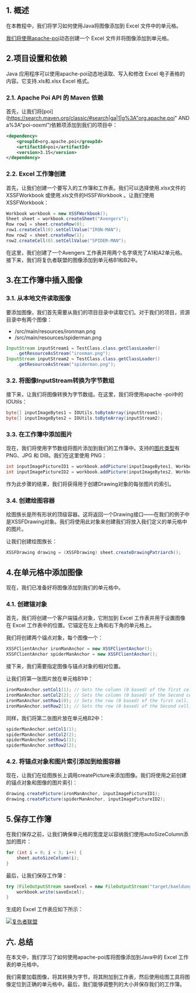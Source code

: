 ## 1. 概述

在本教程中，我们将学习如何使用Java将图像添加到 Excel 文件中的单元格。

[我们将使用apache-poi](https://www.baeldung.com/java-microsoft-excel)动态创建一个 Excel 文件并将图像添加到单元格。

## 2.项目设置和依赖

Java 应用程序可以使用apache-poi动态地读取、写入和修改 Excel 电子表格的内容。它支持.xls和.xlsx Excel 格式。

### 2.1. Apache Poi API 的 Maven 依赖

首先，让我们将[poi](https://search.maven.org/classic/#search|ga|1|g%3A"org.apache.poi" AND a%3A"poi-ooxml")依赖项添加到我们的项目中：

```xml
<dependency>
    <groupId>org.apache.poi</groupId>
    <artifactId>poi</artifactId>
    <version>3.15</version>
</dependency>
```

### 2.2. Excel 工作簿创建

首先，让我们创建一个要写入的工作簿和工作表。我们可以选择使用.xlsx文件的 XSSFWorkbook 或使用.xls文件的HSSFWorkbook 。让我们使用XSSFWorkbook：

```java
Workbook workbook = new XSSFWorkbook();
Sheet sheet = workbook.createSheet("Avengers");
Row row1 = sheet.createRow(0);
row1.createCell(0).setCellValue("IRON-MAN");
Row row2 = sheet.createRow(1);
row2.createCell(0).setCellValue("SPIDER-MAN");

```

在这里，我们创建了一个Avengers 工作表并用两个名字填充了A1和A2单元格。接下来，我们将复仇者联盟的图像添加到单元格B1和B2中。

## 3.在工作簿中插入图像

### 3.1. 从本地文件读取图像

要添加图像，我们首先需要从我们的项目目录中读取它们。对于我们的项目，资源目录中有两个图像：

-   /src/main/resources/ironman.png
-   /src/main/resources/spiderman.png

```java
InputStream inputStream1 = TestClass.class.getClassLoader()
    .getResourceAsStream("ironman.png");
InputStream inputStream2 = TestClass.class.getClassLoader()
    .getResourceAsStream("spiderman.png");

```

### 3.2. 将图像InputStream转换为字节数组

接下来，让我们将图像转换为字节数组。在这里，我们将使用apache -poi中的IOUtils：

```java
byte[] inputImageBytes1 = IOUtils.toByteArray(inputStream1);
byte[] inputImageBytes2 = IOUtils.toByteArray(inputStream2);

```

### 3.3. 在工作簿中添加图片

现在，我们将使用字节数组将图片添加到我们的工作簿中。支持的[图片类型](https://poi.apache.org/components/spreadsheet/quick-guide.html#Images)有 PNG、JPG 和 DIB。我们在这里使用 PNG：

```java
int inputImagePictureID1 = workbook.addPicture(inputImageBytes1, Workbook.PICTURE_TYPE_PNG);
int inputImagePictureID2 = workbook.addPicture(inputImageBytes2, Workbook.PICTURE_TYPE_PNG);

```

作为此步骤的结果，我们将获得用于创建Drawing对象的每张图片的索引。

### 3.4. 创建绘图容器

绘图族长是所有形状的顶级容器。这将返回一个Drawing接口——在我们的例子中是XSSFDrawing对象。我们将使用此对象来创建我们将放入我们定义的单元格中的图片。

让我们创建绘图族长：

```java
XSSFDrawing drawing = (XSSFDrawing) sheet.createDrawingPatriarch();
```

## 4.在单元格中添加图像

现在，我们已准备好将图像添加到我们的单元格中。

### 4.1. 创建锚对象

首先，我们将创建一个客户端锚点对象，它附加到 Excel 工作表并用于设置图像在 Excel 工作表中的位置。它锚定在左上角和右下角的单元格上。

我们将创建两个锚点对象，每个图像一个：

```java
XSSFClientAnchor ironManAnchor = new XSSFClientAnchor();
XSSFClientAnchor spiderManAnchor = new XSSFClientAnchor();
```

接下来，我们需要指定图像与锚点对象的相对位置。

让我们将第一张图片放在单元格B1中：

```java
ironManAnchor.setCol1(1); // Sets the column (0 based) of the first cell.
ironManAnchor.setCol2(2); // Sets the column (0 based) of the Second cell.
ironManAnchor.setRow1(0); // Sets the row (0 based) of the first cell.
ironManAnchor.setRow2(1); // Sets the row (0 based) of the Second cell.
```

同样，我们将第二张图片放在单元格B2中：

```java
spiderManAnchor.setCol1(1);
spiderManAnchor.setCol2(2);
spiderManAnchor.setRow1(1);
spiderManAnchor.setRow2(2);
```

### 4.2. 将锚点对象和图片索引添加到绘图容器

现在，让我们在绘图族长上调用createPicture来添加图像。我们将使用之前创建的锚点对象和图像的图片索引：

```java
drawing.createPicture(ironManAnchor, inputImagePictureID1);
drawing.createPicture(spiderManAnchor, inputImagePictureID2);
```

## 5.保存工作簿

在我们保存之前，让我们确保单元格的宽度足以容纳我们使用autoSizeColumn添加的图片：

```java
for (int i = 0; i < 3; i++) {
    sheet.autoSizeColumn(i);
}
```

最后，让我们保存工作簿：

```java
try (FileOutputStream saveExcel = new FileOutputStream("target/baeldung-apachepoi.xlsx")) {
    workbook.write(saveExcel);
}
```

生成的 Excel 工作表应如下所示：

[![复仇者联盟](https://www.baeldung.com/wp-content/uploads/2021/12/xlavengers-295x300.png)](https://www.baeldung.com/wp-content/uploads/2021/12/xlavengers.png)

## 六. 总结

在本文中，我们学习了如何使用apache-poi库将图像添加到Java中的 Excel 工作表的单元格中。

我们需要加载图像，将其转换为字节，将其附加到工作表，然后使用绘图工具将图像定位到正确的单元格中。最后，我们能够调整列的大小并保存我们的工作簿。